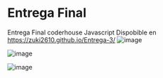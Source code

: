 # Entrega Final

Entrega Final coderhouse Javascript 
Dispobible en https://zuki2610.github.io/Entrega-3/
![image](https://user-images.githubusercontent.com/110415057/222571456-a85a39e8-62c3-4939-a2c9-68043ca8a632.png)


![image](https://user-images.githubusercontent.com/110415057/222572390-1c5502a2-87b7-4517-a23d-eac05287aa54.png)

![image](https://user-images.githubusercontent.com/110415057/222572438-6e0be7e2-eb9a-4e2f-89b6-e23c3b847cea.png)

